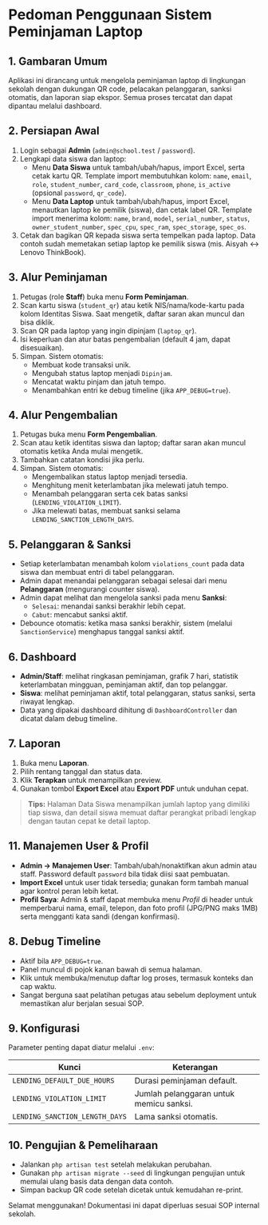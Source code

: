 # Pedoman Penggunaan Sistem Peminjaman Laptop

## 1. Gambaran Umum

Aplikasi ini dirancang untuk mengelola peminjaman laptop di lingkungan sekolah dengan dukungan QR code, pelacakan pelanggaran, sanksi otomatis, dan laporan siap ekspor. Semua proses tercatat dan dapat dipantau melalui dashboard.

## 2. Persiapan Awal

1. Login sebagai **Admin** (`admin@school.test` / `password`).
2. Lengkapi data siswa dan laptop:
   - Menu **Data Siswa** untuk tambah/ubah/hapus, import Excel, serta cetak kartu QR. Template import membutuhkan kolom: `name`, `email`, `role`, `student_number`, `card_code`, `classroom`, `phone`, `is_active` (opsional `password`, `qr_code`).
   - Menu **Data Laptop** untuk tambah/ubah/hapus, import Excel, menautkan laptop ke pemilik (siswa), dan cetak label QR. Template import menerima kolom: `name`, `brand`, `model`, `serial_number`, `status`, `owner_student_number`, `spec_cpu`, `spec_ram`, `spec_storage`, `spec_os`.
3. Cetak dan bagikan QR kepada siswa serta tempelkan pada laptop. Data contoh sudah memetakan setiap laptop ke pemilik siswa (mis. Aisyah ↔ Lenovo ThinkBook).

## 3. Alur Peminjaman

1. Petugas (role **Staff**) buka menu **Form Peminjaman**.
2. Scan kartu siswa (`student_qr`) atau ketik NIS/nama/kode-kartu pada kolom Identitas Siswa. Saat mengetik, daftar saran akan muncul dan bisa diklik.
3. Scan QR pada laptop yang ingin dipinjam (`laptop_qr`).
4. Isi keperluan dan atur batas pengembalian (default 4 jam, dapat disesuaikan).
5. Simpan. Sistem otomatis:
   - Membuat kode transaksi unik.
   - Mengubah status laptop menjadi `Dipinjam`.
   - Mencatat waktu pinjam dan jatuh tempo.
   - Menambahkan entri ke debug timeline (jika `APP_DEBUG=true`).

## 4. Alur Pengembalian

1. Petugas buka menu **Form Pengembalian**.
2. Scan atau ketik identitas siswa dan laptop; daftar saran akan muncul otomatis ketika Anda mulai mengetik.
3. Tambahkan catatan kondisi jika perlu.
4. Simpan. Sistem otomatis:
   - Mengembalikan status laptop menjadi tersedia.
   - Menghitung menit keterlambatan jika melewati jatuh tempo.
   - Menambah pelanggaran serta cek batas sanksi (`LENDING_VIOLATION_LIMIT`).
   - Jika melewati batas, membuat sanksi selama `LENDING_SANCTION_LENGTH_DAYS`.

## 5. Pelanggaran & Sanksi

- Setiap keterlambatan menambah kolom `violations_count` pada data siswa dan membuat entri di tabel pelanggaran.
- Admin dapat menandai pelanggaran sebagai selesai dari menu **Pelanggaran** (mengurangi counter siswa).
- Admin dapat melihat dan mengelola sanksi pada menu **Sanksi**:
  - `Selesai`: menandai sanksi berakhir lebih cepat.
  - `Cabut`: mencabut sanksi aktif.
- Debounce otomatis: ketika masa sanksi berakhir, sistem (melalui `SanctionService`) menghapus tanggal sanksi aktif.

## 6. Dashboard

- **Admin/Staff**: melihat ringkasan peminjaman, grafik 7 hari, statistik keterlambatan mingguan, peminjaman aktif, dan top pelanggar.
- **Siswa**: melihat peminjaman aktif, total pelanggaran, status sanksi, serta riwayat lengkap.
- Data yang dipakai dashboard dihitung di `DashboardController` dan dicatat dalam debug timeline.

## 7. Laporan

1. Buka menu **Laporan**.
2. Pilih rentang tanggal dan status data.
3. Klik **Terapkan** untuk menampilkan preview.
4. Gunakan tombol **Export Excel** atau **Export PDF** untuk unduhan cepat.

> **Tips:** Halaman Data Siswa menampilkan jumlah laptop yang dimiliki tiap siswa, dan detail siswa memuat daftar perangkat pribadi lengkap dengan tautan cepat ke detail laptop.

## 11. Manajemen User & Profil

- **Admin → Manajemen User**: Tambah/ubah/nonaktifkan akun admin atau staff. Password default `password` bila tidak diisi saat pembuatan.
- **Import Excel** untuk user tidak tersedia; gunakan form tambah manual agar kontrol peran lebih ketat.
- **Profil Saya**: Admin & staff dapat membuka menu *Profil* di header untuk memperbarui nama, email, telepon, dan foto profil (JPG/PNG maks 1MB) serta mengganti kata sandi (dengan konfirmasi).

## 8. Debug Timeline

- Aktif bila `APP_DEBUG=true`.
- Panel muncul di pojok kanan bawah di semua halaman.
- Klik untuk membuka/menutup daftar log proses, termasuk konteks dan cap waktu.
- Sangat berguna saat pelatihan petugas atau sebelum deployment untuk memastikan alur berjalan sesuai SOP.

## 9. Konfigurasi

Parameter penting dapat diatur melalui `.env`:

| Kunci | Keterangan |
|-------|------------|
| `LENDING_DEFAULT_DUE_HOURS` | Durasi peminjaman default. |
| `LENDING_VIOLATION_LIMIT` | Jumlah pelanggaran untuk memicu sanksi. |
| `LENDING_SANCTION_LENGTH_DAYS` | Lama sanksi otomatis. |

## 10. Pengujian & Pemeliharaan

- Jalankan `php artisan test` setelah melakukan perubahan.
- Gunakan `php artisan migrate --seed` di lingkungan pengujian untuk memulai ulang basis data dengan data contoh.
- Simpan backup QR code setelah dicetak untuk kemudahan re-print.

Selamat menggunakan! Dokumentasi ini dapat diperluas sesuai SOP internal sekolah.
